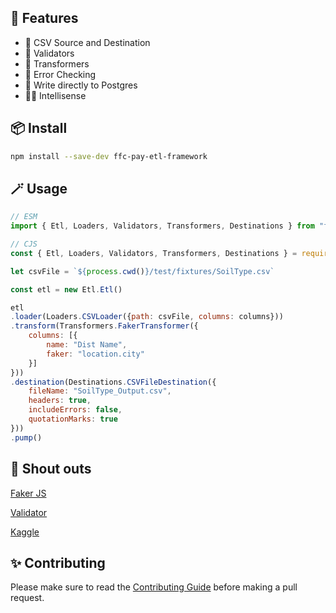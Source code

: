 ## 🚀 Features
- 💾 CSV Source and Destination
- 👮 Validators
- 🤖 Transformers
- 🚨 Error Checking
- 🐘 Write directly to Postgres
- 👨‍⚕️ Intellisense 

## 📦 Install
```bash
npm install --save-dev ffc-pay-etl-framework
```

## 🪄 Usage

```js
// ESM
import { Etl, Loaders, Validators, Transformers, Destinations } from "ffc-pay-etl-framework"

// CJS
const { Etl, Loaders, Validators, Transformers, Destinations } = require("ffc-pay-etl-framework")

let csvFile = `${process.cwd()}/test/fixtures/SoilType.csv`

const etl = new Etl.Etl()

etl
.loader(Loaders.CSVLoader({path: csvFile, columns: columns}))
.transform(Transformers.FakerTransformer({
    columns: [{
        name: "Dist Name",
        faker: "location.city"
    }]
}))
.destination(Destinations.CSVFileDestination({ 
    fileName: "SoilType_Output.csv", 
    headers: true, 
    includeErrors: false, 
    quotationMarks: true
}))
.pump()
```

## 📢 Shout outs

[Faker JS](https://fakerjs.dev/guide/)

[Validator](https://github.com/validatorjs/validator.js)

[Kaggle](https://www.kaggle.com/datasets/anushkahedaoo/farming-factors)

## ✨ Contributing

Please make sure to read the [Contributing Guide](https://github.com/DEFRA/ffc-pay-etl-framework/blob/next/CONTRIBUTING.md) before making a pull request.

